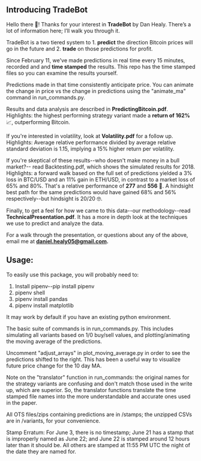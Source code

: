 <h2>Introducing TradeBot</h2>

Hello there 👋! Thanks for your interest in <strong>TradeBot</strong> by Dan Healy. There’s a lot of information here; I’ll walk you through it.

TradeBot is a two tiered system to 1. <strong>predict</strong> the direction Bitcoin prices will go
in the future and 2. <strong>trade</strong> on those predictions for profit.

Since February 11, we've made predictions in real time every 15 minutes,
recorded and and <strong>time stamped</strong> the results. This repo has the time stamped files so
you can examine the results yourself.

Predictions made in that time consistently anticipate price.
You can animate the change in price vs the change in predictions using the
"animate_ma" command in run_commands.py.

Results and data analysis are described in <strong>PredictingBitcoin.pdf</strong>. Highlights:
the highest performing strategy variant made a <strong>return of 162% </strong> 📈, outperforming Bitcoin.

If you're interested in volatility, look at <strong>Volatility.pdf</strong> for a follow up. Highlights: Average relative performance divided by average relative standard deviation is
1.15, implying a </strong>15% higher</strong> return per volatility.

If you're skeptical of these results--who doesn't make money in a bull market?--
read </strong>Backtesting.pdf</strong>, which shows the simulated results for 2018.
Highlights: a forward walk based on the full set of predictions yielded a 3% loss in BTC/USD
and an 11% gain in ETH/USD, in contrast to a market loss of 65% and 80%. That's
a relative performance of <strong>277</strong> and <strong>556</strong> 🤑.
A hindsight best path for the same predictions would have gained 68% and 56%
respectively--but hindsight is 20/20 🤓.

Finally, to get a feel for how we came to this data--our methodology--read
<strong>TechnicalPresentation.pdf</strong>. It has a more in depth look at the techniques
we use to predict and analyze the data.

For a walk through the presentation, or questions about any of the above, email
me at <strong>daniel.healy05@gmail.com.</strong>

<h2>Usage:</h2>

To easily use this package, you will probably need to:

1. Install pipenv--pip install pipenv
2. pipenv shell
3. pipenv install pandas
4. pipenv install matplotlib

It may work by default if you have an existing python environment.

The basic suite of commands is in run_commands.py. This includes simulating
all variants based on 1/0 buy/sell values, and plotting/animating the moving
average of the predictions.

Uncomment "adjust_arrays" in plot_moving_average.py in order to see the
predictions shifted to the right. This has been a useful way to visualize future
price change for the 10 day MA.

Note on the "translator" function in run_commands: the original names for the
strategy variants are confusing and don't match those used in the write up,
which are superior. So, the translator functions translate the time stamped
file names into the more understandable and accurate ones used in the paper.

All OTS files/zips containing predictions are in /stamps; the unzipped CSVs are
in /variants, for your convenience.

Stamp Erratum:
For June 3, there is no timestamp;
June 21 has a stamp that is improperly named as June 22;
and June 22 is stamped around 12 hours later than it should be.
All others are stamped at 11:55 PM UTC the night of the date they are named for.
